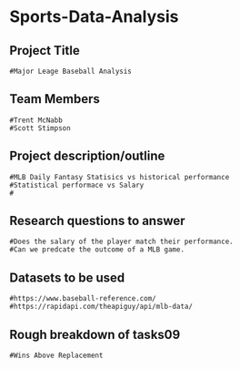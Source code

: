 # Sports-Data-Analysis

## Project Title
    #Major Leage Baseball Analysis

## Team Members
    #Trent McNabb
    #Scott Stimpson

## Project description/outline
    #MLB Daily Fantasy Statisics vs historical performance
    #Statistical performace vs Salary
    #

## Research questions to answer
    #Does the salary of the player match their performance. 
    #Can we predcate the outcome of a MLB game. 

## Datasets to be used
    #https://www.baseball-reference.com/
    #https://rapidapi.com/theapiguy/api/mlb-data/


## Rough breakdown of tasks09
    #Wins Above Replacement
    
